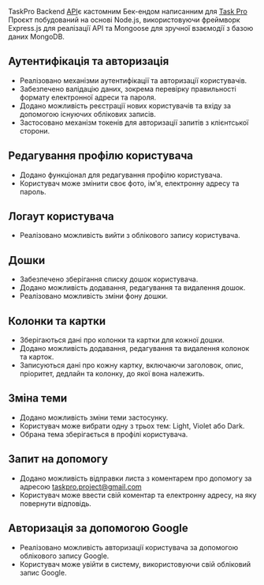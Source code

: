 TaskPro Backend <a href="https://taskpro-backend-jo75.onrender.com/api-docs/">API</a>є кастомним Бек-ендом написанним для <a href="https://melnychenkojenny.github.io/Task-Manager/">Task Pro</a> Проєкт побудований на основі Node.js, використовуючи фреймворк Express.js для реалізації API та Mongoose для зручної взаємодії з базою даних MongoDB.


<h2> Аутентифікація та авторизація</h2>
<ul>
<li>Реалізовано механізми аутентифікації та авторизації користувачів.</li>
<li>Забезпечено валідацію даних, зокрема перевірку правильності формату електронної адреси та пароля.</li>
<li>Додано можливість реєстрації нових користувачів та вхіду за допомогою існуючих облікових записів.</li>
<li>Застосовано механізм токенів для авторизації запитів з клієнтської сторони.</li>
</ul>

<h2>Редагування профілю користувача</h2>
<ul>
<li>Додано функціонал для редагування профілю користувача.</li>
<li>Користувач може змінити своє фото, ім'я, електронну адресу та пароль.</li>
</ul>

<h2>Логаут користувача</h2>
<ul>
<li>Реалізовано можливість вийти з облікового запису користувача.</li>
</ul>

<h2>Дошки</h2>
<ul>
<li>Забезпечено зберігання списку дошок користувача.</li>
<li>Додано можливість додавання, редагування та видалення дошок.</li>
<li>Реалізовано можливість зміни фону дошки.</li>
</ul>

<h2>Колонки та картки</h2>
<ul>
<li>Зберігаються дані про колонки та картки для кожної дошки.</li>
<li>Додано можливість додавання, редагування та видалення колонок та карток.</li>
<li>Записуються дані про кожну картку, включаючи заголовок, опис, пріоритет, дедлайн та колонку, до якої вона належить.</li>
</ul>

<h2>Зміна теми</h2>
<ul>
<li>Додано можливість зміни теми застосунку.</li>
<li>Користувач може вибрати одну з трьох тем: Light, Violet або Dark.</li>
<li>Обрана тема зберігається в профілі користувача.</li>
</ul>


<h2>Запит на допомогу</h2>
<ul>
<li>Додано можливість відправки листа з коментарем про допомогу за адресою <a href="mailto:taskpro.project@gmail.com" >taskpro.project@gmail.com</a></li>
<li>Користувач може ввести свій коментар та електронну адресу, на яку повернути відповідь.</li>
</ul>

<h2>Авторизація за допомогою Google</h2>
<ul>
<li>Реалізовано можливість авторизації користувача за допомогою облікового запису Google.</li>
<li>Користувач може увійти в систему, використовуючи свій обліковий запис Google.</li>
</ul>